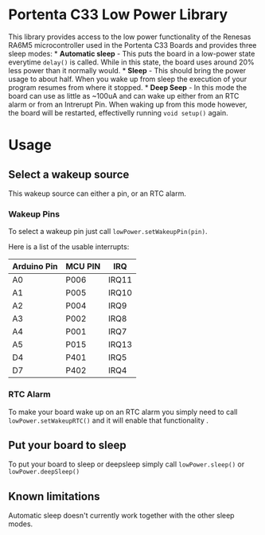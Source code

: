 # Portenta C33 Low Power Library

This library provides access to the low power functionality of the Renesas RA6M5 microcontroller used in the Portenta C33 Boards and provides three sleep modes:
    *  **Automatic sleep** - This puts the board in a low-power state everytime `delay()` is called. While in this state, the board uses around 20% less power than it normally would.
    *  **Sleep** - This should bring the power usage to about half. When you wake up from sleep the execution of your program resumes from where it stopped.
    *  **Deep Seep** - In this mode the board can use as little as ~100uA and can wake up either from an RTC alarm or from an Intrerupt Pin. When waking up from this mode however, the board will be restarted, effectivelly running `void setup()` again. 

# Usage
## Select a wakeup source
This wakeup source can either a pin, or an RTC alarm.

### Wakeup Pins
To select a wakeup pin just call `lowPower.setWakeupPin(pin)`.

Here is a list of the usable interrupts: 

| Arduino Pin | MCU PIN | IRQ     |
|-------------|---------|---------|
| A0          | P006    | IRQ11|
| A1          | P005    | IRQ10|
| A2          | P004    | IRQ9 |
| A3          | P002    | IRQ8 |
| A4          | P001    | IRQ7 |
| A5          | P015    | IRQ13|
| D4          | P401    | IRQ5 |
| D7          | P402    | IRQ4 |



### RTC Alarm
To make your board wake up on an RTC alarm you simply need to call `lowPower.setWakeupRTC()` and it will enable that functionality .


## Put your board to sleep
To put your board to sleep or deepsleep simply call `lowPower.sleep()` or  `lowPower.deepSleep()`


## Known limitations
Automatic sleep doesn't currently work together with the other sleep modes.


